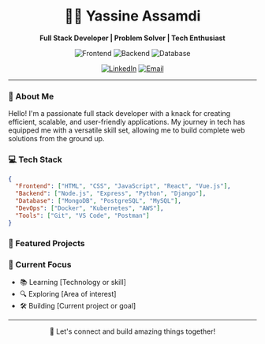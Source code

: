 <h1 align="center">👨‍💻 Yassine Assamdi</h1>

<p align="center">
  <strong>Full Stack Developer | Problem Solver | Tech Enthusiast</strong>
</p>

<p align="center">
  <img src="https://img.shields.io/badge/Frontend-React%20%7C%20Vue.js-blue?style=for-the-badge" alt="Frontend" />
  <img src="https://img.shields.io/badge/Backend-Node.js%20%7C%20Python-green?style=for-the-badge" alt="Backend" />
  <img src="https://img.shields.io/badge/Database-MongoDB%20%7C%20PostgreSQL-yellow?style=for-the-badge" alt="Database" />
</p>

<p align="center">
  <a href="https://www.linkedin.com/in/assamdi-yassine/"><img src="https://img.shields.io/badge/-LinkedIn-blue?style=flat-square&logo=Linkedin&logoColor=white" alt="LinkedIn" /></a>
  <a href="mailto:assamdiyassine1@gmail.com"><img src="https://img.shields.io/badge/-Email-red?style=flat-square&logo=gmail&logoColor=white" alt="Email" /></a>
</p>

--- 

### 🚀 About Me

Hello! I'm a passionate full stack developer with a knack for creating efficient, scalable, and user-friendly applications. My journey in tech has equipped me with a versatile skill set, allowing me to build complete web solutions from the ground up.

### 💻 Tech Stack

```json
{
  "Frontend": ["HTML", "CSS", "JavaScript", "React", "Vue.js"],
  "Backend": ["Node.js", "Express", "Python", "Django"],
  "Database": ["MongoDB", "PostgreSQL", "MySQL"],
  "DevOps": ["Docker", "Kubernetes", "AWS"],
  "Tools": ["Git", "VS Code", "Postman"]
}
```

### 🌟 Featured Projects

 >

### 🌱 Current Focus

- 📚 Learning [Technology or skill]
- 🔍 Exploring [Area of interest]
- 🛠️ Building [Current project or goal]


 
 

---

<p align="center">💬 Let's connect and build amazing things together!</p>
